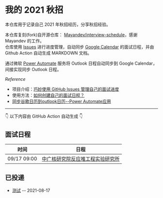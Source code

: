 
# 我的 2021 秋招 

本仓库用于记录自己 2021 年秋招经历，分享秋招经验。

本仓库复刻(fork)自开源仓库： [Mayandev/interview-schedule](https://github.com/Mayandev/interview-schedule)，感谢 Mayandev 的工作。  
仓库使用 [Issues](https://github.com/coreur/interview-schedule-2021/issues) 进行进度管理，自动同步 [Google Calendar](https://calendar.google.com/) 的面试日程，并由 Github Action 自动生成 MARKDOWN 文档。

通过微软 [Power Automate](https://asia.flow.microsoft.com/zh-cn/) 服务将 Outlook 日程自动同步到 Google Calendar，间接实现同步 Outlook 日程。

*Reference*

- 项目介绍：[巧妙使用 GitHub Issues 管理自己的面试进度](https://www.nowcoder.com/discuss/700084)
- 使用方法：[如何创建自己的面试日程？](https://github.com/Mayandev/interview-2021/issues/19)
- [同步谷歌日历到outlook日历--Power Automate应用](https://zhuanlan.zhihu.com/p/350907659)

---

👇 以下内容由 GitHub Action 自动生成 👇

## 面试日程

| 时间          | 日程                                                                                                                                       |
| ----------- | ---------------------------------------------------------------------------------------------------------------------------------------- |
| 09/17 09:00 | [中广核研究院反应堆工程实验研究所](https://www.google.com/calendar/event?eid=OGluZ2U0Y2Q0bjJwa2VnYzdnY2kwNm02dXMgY203a3BraHVtNDRyampyM2xvNWVnMjRsZWdAZw) |

## 已投递
- [测试](https://github.com/coreur/interview-schedule-2021/issues/2) -- 2021-08-17
